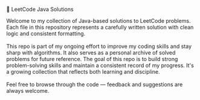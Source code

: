 🧠 LeetCode Java Solutions

Welcome to my collection of Java-based solutions to LeetCode problems. Each file in this repository represents a carefully written solution with clean logic and consistent formatting.
<br><br>
This repo is part of my ongoing effort to improve my coding skills and stay sharp with algorithms. It also serves as a personal archive of solved problems for future reference. The goal of this repo is to build strong problem-solving skills and maintain a consistent record of my progress. It's a growing collection that reflects both learning and discipline.
<br><br>
Feel free to browse through the code — feedback and suggestions are always welcome.
